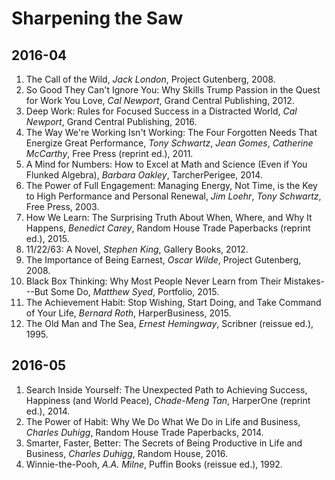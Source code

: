 # Sharpening the Saw

## 2016-04

1. The Call of the Wild, _Jack London_, Project Gutenberg, 2008.
1. So Good They Can't Ignore You: Why Skills Trump Passion in the Quest for Work You Love, _Cal Newport_, Grand Central Publishing, 2012.
1. Deep Work: Rules for Focused Success in a Distracted World, _Cal Newport_, Grand Central Publishing, 2016.
1. The Way We're Working Isn't Working: The Four Forgotten Needs That Energize Great Performance, _Tony Schwartz_, _Jean Gomes_, _Catherine McCarthy_, Free Press (reprint ed.), 2011.
1. A Mind for Numbers: How to Excel at Math and Science (Even if You Flunked Algebra), _Barbara Oakley_, TarcherPerigee, 2014.
1. The Power of Full Engagement: Managing Energy, Not Time, is the Key to High Performance and Personal Renewal, _Jim Loehr_, _Tony Schwartz_, Free Press, 2003.
1. How We Learn: The Surprising Truth About When, Where, and Why It Happens, _Benedict Carey_, Random House Trade Paperbacks (reprint ed.), 2015.
1. 11/22/63: A Novel, _Stephen King_, Gallery Books, 2012.
1. The Importance of Being Earnest, _Oscar Wilde_, Project Gutenberg, 2008.
1. Black Box Thinking: Why Most People Never Learn from Their Mistakes---But Some Do, _Matthew Syed_, Portfolio, 2015.
1. The Achievement Habit: Stop Wishing, Start Doing, and Take Command of Your Life, _Bernard Roth_, HarperBusiness, 2015.
1. The Old Man and The Sea, _Ernest Hemingway_, Scribner (reissue ed.), 1995.

## 2016-05

1. Search Inside Yourself: The Unexpected Path to Achieving Success, Happiness (and World Peace), _Chade-Meng Tan_, HarperOne (reprint ed.), 2014.
1. The Power of Habit: Why We Do What We Do in Life and Business, _Charles Duhigg_, Random House Trade Paperbacks, 2014.
1. Smarter, Faster, Better: The Secrets of Being Productive in Life and Business, _Charles Duhigg_, Random House, 2016.
1. Winnie-the-Pooh, _A.A. Milne_, Puffin Books (reissue ed.), 1992.
